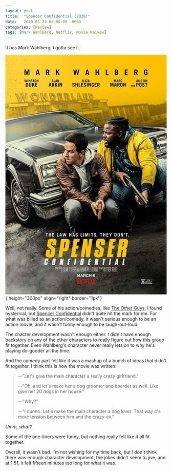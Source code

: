 ```yaml
---
layout: post
title:  "Spencer Confidential (2020)"
date:   2020-03-23 08:00:00 -0600
categories: [Review]
tags: [Mark Wahlberg, Netflix, Movie Reivew]
---
```


It has Mark Wahlberg, I gotta see it.

![Spencer Confidential (2020)](/assets/2020/03/spencer-confidential-2020.jpg){:height="300px" align="right" border="1px"}

Well, not really. Some of his action/comedies, like [The Other Guys](https://www.imdb.com/title/tt1386588/), I found hysterical, but [Spencer Confidential](https://www.imdb.com/title/tt8629748/) didn't quite hit the mark for me. For what was billed as an action/comedy, it wasn't serious enough to be an action movie, and it wasn't funny enough to be laugh-out-loud.

The chacter development wasn't enough either. I didn't have enough backstory on any of the other characters to really figure out how this group fit together. Even Wahlberg's character never really lets on to why he's playing do-gooder all the time.

And the comedy part felt like it was a mashup of a bunch of ideas that didn't fit together. I think this is how the movie was written:

>--"Let's give the main character a really crazy girlfriend."
>
>--"Oh, and let's make her a dog groomer and boarder as well. Like give her 20 dogs in her house."
>
>--"Why?"
>
>--"I dunno. Let's make the main character a dog lover. That way it's more tension between him and the crazy-ex."

*Umm, what?*

Some of the one-liners were funny, but nothing really felt like it all fit together.

Overall, it wasn't bad. I'm not wishing for my time back, but I don't think there was enough character development, the jokes didn't seem to jive, and at 1:51, it felt fifteen minutes too long for what it was.
